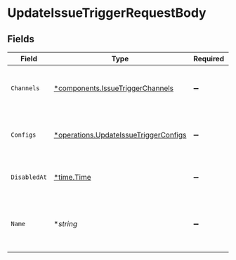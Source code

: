 # UpdateIssueTriggerRequestBody


## Fields

| Field                                                                                         | Type                                                                                          | Required                                                                                      | Description                                                                                   |
| --------------------------------------------------------------------------------------------- | --------------------------------------------------------------------------------------------- | --------------------------------------------------------------------------------------------- | --------------------------------------------------------------------------------------------- |
| `Channels`                                                                                    | [*components.IssueTriggerChannels](../../models/shared/issuetriggerchannels.md)               | :heavy_minus_sign:                                                                            | Notification channels object for the specific channel type                                    |
| `Configs`                                                                                     | [*operations.UpdateIssueTriggerConfigs](../../models/operations/updateissuetriggerconfigs.md) | :heavy_minus_sign:                                                                            | Configuration object for the specific issue type selected                                     |
| `DisabledAt`                                                                                  | [*time.Time](https://pkg.go.dev/time#Time)                                                    | :heavy_minus_sign:                                                                            | Date when the issue trigger was disabled                                                      |
| `Name`                                                                                        | **string*                                                                                     | :heavy_minus_sign:                                                                            | Optional unique name to use as reference when using the API                                   |